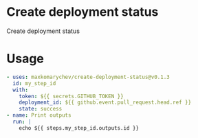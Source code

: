 # Create deployment status

Create deployment status

# Usage


```yaml
- uses: maxkomarychev/create-deployment-status@v0.1.3
  id: my_step_id
  with:
    token: ${{ secrets.GITHUB_TOKEN }}
    deployment_id: ${{ github.event.pull_request.head.ref }}
    state: success
- name: Print outputs
  run: |
    echo ${{ steps.my_step_id.outputs.id }}
```
